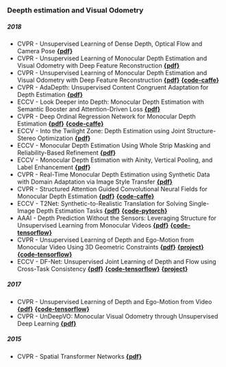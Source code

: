 ### Deepth estimation and Visual Odometry
##### 2018
- CVPR - Unsupervised Learning of Dense Depth, Optical Flow and Camera Pose [**{pdf}**](http://openaccess.thecvf.com/content_cvpr_2018/papers/Yin_GeoNet_Unsupervised_Learning_CVPR_2018_paper.pdf)
- CVPR - Unsupervised Learning of Monocular Depth Estimation and Visual Odometry with Deep Feature Reconstruction [**{pdf}**](https://arxiv.org/abs/1803.03893) 
- CVPR - Unsupervised Learning of Monocular Depth Estimation and Visual Odometry with Deep Feature Reconstruction [**{pdf}**](https://arxiv.org/abs/1803.03893) [**{code-caffe}**](https://github.com/Huangying-Zhan/Depth-VO-Feat)
- CVPR - AdaDepth: Unsupervised Content Congruent Adaptation for Depth Estimation [**{pdf}**](http://openaccess.thecvf.com/content_cvpr_2018/CameraReady/2583.pdf)
- ECCV - Look Deeper into Depth: Monocular Depth Estimation with Semantic Booster and Attention-Driven Loss [**{pdf}**](http://www.cs.cityu.edu.hk/~rynson/papers/eccv18b.pdf)
- CVPR - Deep Ordinal Regression Network for Monocular Depth Estimation [**{pdf}**](https://arxiv.org/pdf/1806.02446.pdf) [**{code-caffe}**](https://github.com/hufu6371/DORN)
- ECCV - Into the Twilight Zone: Depth Estimation using Joint Structure-Stereo Optimization [**{pdf}**](http://openaccess.thecvf.com/content_ECCV_2018/papers/Aashish_Sharma_Into_the_Twilight_ECCV_2018_paper.pdf)
- ECCV - Monocular Depth Estimation Using Whole Strip Masking and Reliability-Based Refinement [**{pdf}**](http://openaccess.thecvf.com/content_ECCV_2018/papers/Minhyeok_Heo_Monocular_Depth_Estimation_ECCV_2018_paper.pdf)
- ECCV - Monocular Depth Estimation with Ainity, Vertical Pooling, and Label Enhancement [**{pdf}**](http://openaccess.thecvf.com/content_ECCV_2018/papers/YuKang_Gan_Monocular_Depth_Estimation_ECCV_2018_paper.pdf)
- CVPR - Real-Time Monocular Depth Estimation using Synthetic Data with Domain Adaptation via Image Style Transfer [**{pdf}**](http://breckon.eu/toby/publications/papers/abarghouei18monocular.pdf)
- CVPR - Structured Attention Guided Convolutional Neural Fields for Monocular Depth Estimation [**{pdf}**](http://openaccess.thecvf.com/content_cvpr_2018/papers/Xu_Structured_Attention_Guided_CVPR_2018_paper.pdf) [**{code-caffe}**](https://github.com/danxuhk/StructuredAttentionDepthEstimation)
- ECCV - T2Net: Synthetic-to-Realistic Translation for Solving Single-Image Depth Estimation Tasks [**{pdf}**](https://arxiv.org/pdf/1808.01454.pdf) [**{code-pytorch}**](https://github.com/lyndonzheng/Synthetic2Realistic)
- AAAI - Depth Prediction Without the Sensors: Leveraging Structure for Unsupervised Learning from Monocular Videos [**{pdf}**](https://arxiv.org/pdf/1811.06152.pdf) [**{code-tensorflow}**](https://github.com/tensorflow/models/tree/master/research/struct2depth)
- CVPR - Unsupervised Learning of Depth and Ego-Motion from Monocular Video Using 3D Geometric Constraints [**{pdf}**](http://openaccess.thecvf.com/content_cvpr_2018/papers/Mahjourian_Unsupervised_Learning_of_CVPR_2018_paper.pdf) [**{project}**](https://sites.google.com/view/vid2depth) [**{code-tensorflow}**](https://github.com/tensorflow/models/tree/master/research/vid2depth)
- ECCV - DF-Net: Unsupervised Joint Learning of Depth and Flow using Cross-Task Consistency [**{pdf}**](https://arxiv.org/abs/1809.01649) [**{code-tensorflow}**](https://github.com/vt-vl-lab/DF-Net) [**{project}**](http://yuliang.vision/DF-Net/)

##### 2017
- CVPR - Unsupervised Learning of Depth and Ego-Motion from Video [**{pdf}**](http://openaccess.thecvf.com/content_cvpr_2017/papers/Zhou_Unsupervised_Learning_of_CVPR_2017_paper.pdf) [**{code-tensorflow}**](https://github.com/tinghuiz/SfMLearner)
- CVPR - UnDeepVO: Monocular Visual Odometry through Unsupervised Deep Learning [**{pdf}**](http://adsabs.harvard.edu/abs/2017arXiv170906841L)


##### 2015
- CVPR - Spatial Transformer Networks [**{pdf}**](http://adsabs.harvard.edu/abs/2015arXiv150602025J)